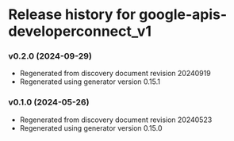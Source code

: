 # Release history for google-apis-developerconnect_v1

### v0.2.0 (2024-09-29)

* Regenerated from discovery document revision 20240919
* Regenerated using generator version 0.15.1

### v0.1.0 (2024-05-26)

* Regenerated from discovery document revision 20240523
* Regenerated using generator version 0.15.0

